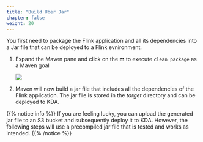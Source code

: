 ```yaml
---
title: "Build Uber Jar"
chapter: false
weight: 20
---
```


You first need to package the Flink application and all its dependencies into a Jar file that can be deployed to a Flink evnironment.

1. Expand the Maven pane and click on the **m** to execute `clean package` as a Maven goal

	![](/images/flink-on-kda/intellij-7-maven-package.png)

1. Maven will now build a jar file that includes all the dependencies of the Flink application. The jar file is stored in the *target* directory and can be deployed to KDA.

{{% notice info %}}
If you are feeling lucky, you can upload the generated jar file to an S3 bucket and subsequently deploy it to KDA. However, the following steps will use a precompiled jar file that is tested and works as intended.
{{% /notice %}}
